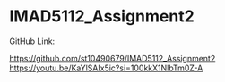 # IMAD5112_Assignment2

GitHub Link:

https://github.com/st10490679/IMAD5112_Assignment2
https://youtu.be/KaYlSAIx5ic?si=100kkX1NlbTm0Z-A
